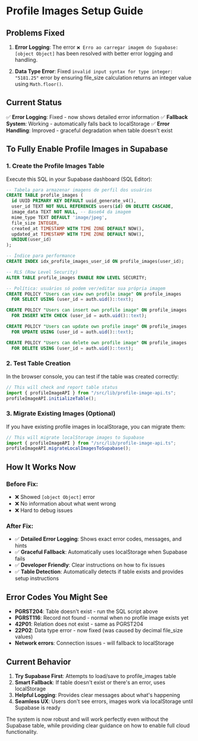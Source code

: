 # Profile Images Setup Guide

## Problems Fixed

1. **Error Logging**: The error `❌ Erro ao carregar imagem do Supabase: [object Object]` has been resolved with better error logging and handling.

2. **Data Type Error**: Fixed `invalid input syntax for type integer: "5181.25"` error by ensuring file_size calculation returns an integer value using `Math.floor()`.

## Current Status

✅ **Error Logging**: Fixed - now shows detailed error information
✅ **Fallback System**: Working - automatically falls back to localStorage
✅ **Error Handling**: Improved - graceful degradation when table doesn't exist

## To Fully Enable Profile Images in Supabase

### 1. Create the Profile Images Table

Execute this SQL in your Supabase dashboard (SQL Editor):

```sql
-- Tabela para armazenar imagens de perfil dos usuários
CREATE TABLE profile_images (
  id UUID PRIMARY KEY DEFAULT uuid_generate_v4(),
  user_id TEXT NOT NULL REFERENCES users(id) ON DELETE CASCADE,
  image_data TEXT NOT NULL, -- Base64 da imagem
  mime_type TEXT DEFAULT 'image/jpeg',
  file_size INTEGER,
  created_at TIMESTAMP WITH TIME ZONE DEFAULT NOW(),
  updated_at TIMESTAMP WITH TIME ZONE DEFAULT NOW(),
  UNIQUE(user_id)
);

-- Índice para performance
CREATE INDEX idx_profile_images_user_id ON profile_images(user_id);

-- RLS (Row Level Security)
ALTER TABLE profile_images ENABLE ROW LEVEL SECURITY;

-- Política: usuários só podem ver/editar sua própria imagem
CREATE POLICY "Users can view own profile image" ON profile_images
  FOR SELECT USING (user_id = auth.uid()::text);

CREATE POLICY "Users can insert own profile image" ON profile_images
  FOR INSERT WITH CHECK (user_id = auth.uid()::text);

CREATE POLICY "Users can update own profile image" ON profile_images
  FOR UPDATE USING (user_id = auth.uid()::text);

CREATE POLICY "Users can delete own profile image" ON profile_images
  FOR DELETE USING (user_id = auth.uid()::text);
```

### 2. Test Table Creation

In the browser console, you can test if the table was created correctly:

```javascript
// This will check and report table status
import { profileImageAPI } from "/src/lib/profile-image-api.ts";
profileImageAPI.initializeTable();
```

### 3. Migrate Existing Images (Optional)

If you have existing profile images in localStorage, you can migrate them:

```javascript
// This will migrate localStorage images to Supabase
import { profileImageAPI } from "/src/lib/profile-image-api.ts";
profileImageAPI.migrateLocalImagesToSupabase();
```

## How It Works Now

### Before Fix:

- ❌ Showed `[object Object]` error
- ❌ No information about what went wrong
- ❌ Hard to debug issues

### After Fix:

- ✅ **Detailed Error Logging**: Shows exact error codes, messages, and hints
- ✅ **Graceful Fallback**: Automatically uses localStorage when Supabase fails
- ✅ **Developer Friendly**: Clear instructions on how to fix issues
- ✅ **Table Detection**: Automatically detects if table exists and provides setup instructions

## Error Codes You Might See

- **PGRST204**: Table doesn't exist - run the SQL script above
- **PGRST116**: Record not found - normal when no profile image exists yet
- **42P01**: Relation does not exist - same as PGRST204
- **22P02**: Data type error - now fixed (was caused by decimal file_size values)
- **Network errors**: Connection issues - will fallback to localStorage

## Current Behavior

1. **Try Supabase First**: Attempts to load/save to profile_images table
2. **Smart Fallback**: If table doesn't exist or there's an error, uses localStorage
3. **Helpful Logging**: Provides clear messages about what's happening
4. **Seamless UX**: Users don't see errors, images work via localStorage until Supabase is ready

The system is now robust and will work perfectly even without the Supabase table, while providing clear guidance on how to enable full cloud functionality.
